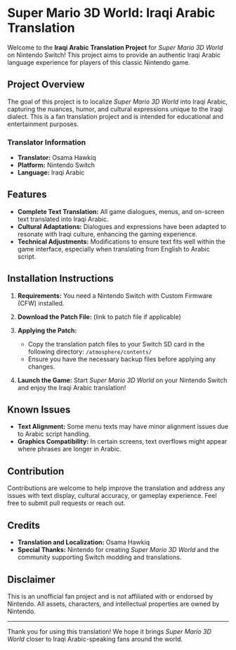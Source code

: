 # Super Mario 3D World: Iraqi Arabic Translation

Welcome to the **Iraqi Arabic Translation Project** for *Super Mario 3D World* on Nintendo Switch! This project aims to provide an authentic Iraqi Arabic language experience for players of this classic Nintendo game.

## Project Overview

The goal of this project is to localize *Super Mario 3D World* into Iraqi Arabic, capturing the nuances, humor, and cultural expressions unique to the Iraqi dialect. This is a fan translation project and is intended for educational and entertainment purposes.

### Translator Information

- **Translator:** Osama Hawkiq
- **Platform:** Nintendo Switch
- **Language:** Iraqi Arabic

## Features

- **Complete Text Translation:** All game dialogues, menus, and on-screen text translated into Iraqi Arabic.
- **Cultural Adaptations:** Dialogues and expressions have been adapted to resonate with Iraqi culture, enhancing the gaming experience.
- **Technical Adjustments:** Modifications to ensure text fits well within the game interface, especially when translating from English to Arabic script.

## Installation Instructions

1. **Requirements:** You need a Nintendo Switch with Custom Firmware (CFW) installed.
2. **Download the Patch File:** (link to patch file if applicable)
3. **Applying the Patch:**
   - Copy the translation patch files to your Switch SD card in the following directory: `/atmosphere/contents/`
   - Ensure you have the necessary backup files before applying any changes.

4. **Launch the Game:** Start *Super Mario 3D World* on your Nintendo Switch and enjoy the Iraqi Arabic translation!

## Known Issues

- **Text Alignment:** Some menu texts may have minor alignment issues due to Arabic script handling.
- **Graphics Compatibility:** In certain screens, text overflows might appear where phrases are longer in Arabic.

## Contribution

Contributions are welcome to help improve the translation and address any issues with text display, cultural accuracy, or gameplay experience. Feel free to submit pull requests or reach out.

## Credits

- **Translation and Localization:** Osama Hawkiq
- **Special Thanks:** Nintendo for creating *Super Mario 3D World* and the community supporting Switch modding and translations.

## Disclaimer

This is an unofficial fan project and is not affiliated with or endorsed by Nintendo. All assets, characters, and intellectual properties are owned by Nintendo.

---

Thank you for using this translation! We hope it brings *Super Mario 3D World* closer to Iraqi Arabic-speaking fans around the world.
